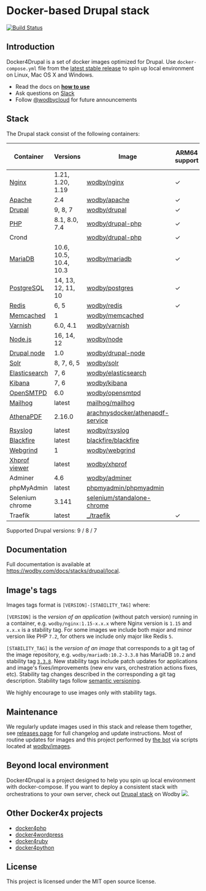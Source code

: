 # Docker-based Drupal stack

[![Build Status](https://github.com/wodby/docker4drupal/workflows/Run%20tests/badge.svg)](https://github.com/wodby/docker4drupal/actions)

## Introduction

Docker4Drupal is a set of docker images optimized for Drupal. Use `docker-compose.yml` file from the [latest stable release](https://github.com/wodby/docker4drupal/releases) to spin up local environment on Linux, Mac OS X and Windows. 

* Read the docs on [**how to use**](https://wodby.com/docs/stacks/drupal/local#usage)
* Ask questions on [Slack](http://slack.wodby.com/)
* Follow [@wodbycloud](https://twitter.com/wodbycloud) for future announcements

## Stack

The Drupal stack consist of the following containers:

| Container       | Versions               | Image                              | ARM64 support | Enabled by default |
|-----------------|------------------------|------------------------------------|---------------|--------------------|
| [Nginx]         | 1.21, 1.20, 1.19       | [wodby/nginx]                      | ✓             | ✓                  |
| [Apache]        | 2.4                    | [wodby/apache]                     | ✓             |                    |
| [Drupal]        | 9, 8, 7                | [wodby/drupal]                     | ✓             | ✓                  |
| [PHP]           | 8.1, 8.0, 7.4          | [wodby/drupal-php]                 | ✓             |                    |
| Crond           |                        | [wodby/drupal-php]                 | ✓             | ✓                  |
| [MariaDB]       | 10.6, 10.5, 10.4, 10.3 | [wodby/mariadb]                    | ✓             | ✓                  |
| [PostgreSQL]    | 14, 13, 12, 11, 10     | [wodby/postgres]                   | ✓             |                    |
| [Redis]         | 6, 5                   | [wodby/redis]                      | ✓             |                    |
| [Memcached]     | 1                      | [wodby/memcached]                  |               |                    |
| [Varnish]       | 6.0, 4.1               | [wodby/varnish]                    |               |                    |
| [Node.js]       | 16, 14, 12             | [wodby/node]                       |               |                    |
| [Drupal node]   | 1.0                    | [wodby/drupal-node]                |               |                    |
| [Solr]          | 8, 7, 6, 5             | [wodby/solr]                       |               |                    |
| [Elasticsearch] | 7, 6                   | [wodby/elasticsearch]              |               |                    |
| [Kibana]        | 7, 6                   | [wodby/kibana]                     |               |                    |
| [OpenSMTPD]     | 6.0                    | [wodby/opensmtpd]                  |               |                    |
| [Mailhog]       | latest                 | [mailhog/mailhog]                  |               | ✓                  |
| [AthenaPDF]     | 2.16.0                 | [arachnysdocker/athenapdf-service] |               |                    |
| [Rsyslog]       | latest                 | [wodby/rsyslog]                    |               |                    |
| [Blackfire]     | latest                 | [blackfire/blackfire]              |               |                    |
| [Webgrind]      | 1                      | [wodby/webgrind]                   |               |                    |
| [Xhprof viewer] | latest                 | [wodby/xhprof]                     |               |                    |
| Adminer         | 4.6                    | [wodby/adminer]                    |               |                    |
| phpMyAdmin      | latest                 | [phpmyadmin/phpmyadmin]            |               |                    |
| Selenium chrome | 3.141                  | [selenium/standalone-chrome]       |               |                    |
| Traefik         | latest                 | [_/traefik]                        | ✓             | ✓                  |
 
Supported Drupal versions: 9 / 8 / 7

## Documentation

Full documentation is available at https://wodby.com/docs/stacks/drupal/local.

## Image's tags

Images tags format is `[VERSION]-[STABILITY_TAG]` where:

`[VERSION]` is the _version of an application_ (without patch version) running in a container, e.g. `wodby/nginx:1.15-x.x.x` where Nginx version is `1.15` and `x.x.x` is a stability tag. For some images we include both major and minor version like PHP `7.2`, for others we include only major like Redis `5`. 

`[STABILITY_TAG]` is the _version of an image_ that corresponds to a git tag of the image repository, e.g. `wodby/mariadb:10.2-3.3.8` has MariaDB `10.2` and stability tag [`3.3.8`](https://github.com/wodby/mariadb/releases/tag/3.3.8). New stability tags include patch updates for applications and image's fixes/improvements (new env vars, orchestration actions fixes, etc). Stability tag changes described in the corresponding a git tag description. Stability tags follow [semantic versioning](https://semver.org/).

We highly encourage to use images only with stability tags.

## Maintenance

We regularly update images used in this stack and release them together, see [releases page](https://github.com/wodby/docker4drupal/releases) for full changelog and update instructions. Most of routine updates for images and this project performed by [the bot](https://github.com/wodbot) via scripts located at [wodby/images](https://github.com/wodby/images).

## Beyond local environment

Docker4Drupal is a project designed to help you spin up local environment with docker-compose. If you want to deploy a consistent stack with orchestrations to your own server, check out [Drupal stack](https://wodby.com/stacks/drupal) on Wodby ![](https://www.google.com/s2/favicons?domain=wodby.com).

## Other Docker4x projects

* [docker4php](https://github.com/wodby/docker4php)
* [docker4wordpress](https://github.com/wodby/docker4wordpress)
* [docker4ruby](https://github.com/wodby/docker4ruby)
* [docker4python](https://github.com/wodby/docker4python)

## License

This project is licensed under the MIT open source license.

[Apache]: https://wodby.com/docs/stacks/drupal/containers#apache
[AthenaPDF]: https://wodby.com/docs/stacks/drupal/containers#athenapdf
[Blackfire]: https://wodby.com/docs/stacks/drupal/containers#blackfire
[Drupal node]: https://wodby.com/docs/stacks/drupal/containers#drupal-nodejs
[Drupal]: https://wodby.com/docs/stacks/drupal/containers#php
[Elasticsearch]: https://wodby.com/docs/stacks/elasticsearch
[Kibana]: https://wodby.com/docs/stacks/elasticsearch
[Mailhog]: https://wodby.com/docs/stacks/drupal/containers#mailhog
[MariaDB]: https://wodby.com/docs/stacks/drupal/containers#mariadb
[Memcached]: https://wodby.com/docs/stacks/drupal/containers#memcached
[Nginx]: https://wodby.com/docs/stacks/drupal/containers#nginx
[Node.js]: https://wodby.com/docs/stacks/drupal/containers#nodejs
[OpenSMTPD]: https://wodby.com/docs/stacks/drupal/containers#opensmtpd
[PHP]: https://wodby.com/docs/stacks/drupal/containers#php
[PostgreSQL]: https://wodby.com/docs/stacks/drupal/containers#postgresql
[Redis]: https://wodby.com/docs/stacks/drupal/containers#redis
[Rsyslog]: https://wodby.com/docs/stacks/drupal/containers#rsyslog
[Solr]: https://wodby.com/docs/stacks/drupal/containers#solr
[Varnish]: https://wodby.com/docs/stacks/drupal/containers#varnish
[Webgrind]: https://wodby.com/docs/stacks/drupal/containers#webgrind
[XHProf viewer]: https://wodby.com/docs/stacks/php/containers#xhprof-viewer

[_/traefik]: https://hub.docker.com/_/traefik
[arachnysdocker/athenapdf-service]: https://hub.docker.com/r/arachnysdocker/athenapdf-service
[blackfire/blackfire]: https://hub.docker.com/r/blackfire/blackfire
[mailhog/mailhog]: https://hub.docker.com/r/mailhog/mailhog
[phpmyadmin/phpmyadmin]: https://hub.docker.com/r/phpmyadmin/phpmyadmin
[selenium/standalone-chrome]: https://hub.docker.com/r/selenium/standalone-chrome
[wodby/adminer]: https://hub.docker.com/r/wodby/adminer
[wodby/apache]: https://github.com/wodby/apache
[wodby/drupal-node]: https://github.com/wodby/drupal-node
[wodby/drupal-php]: https://github.com/wodby/drupal-php
[wodby/drupal]: https://github.com/wodby/drupal
[wodby/elasticsearch]: https://github.com/wodby/elasticsearch
[wodby/kibana]: https://github.com/wodby/kibana
[wodby/mariadb]: https://github.com/wodby/mariadb
[wodby/memcached]: https://github.com/wodby/memcached
[wodby/nginx]: https://github.com/wodby/nginx
[wodby/node]: https://github.com/wodby/node
[wodby/opensmtpd]: https://github.com/wodby/opensmtpd
[wodby/postgres]: https://github.com/wodby/postgres
[wodby/redis]: https://github.com/wodby/redis
[wodby/rsyslog]: https://hub.docker.com/r/wodby/rsyslog
[wodby/solr]: https://github.com/wodby/solr
[wodby/varnish]: https://github.com/wodby/varnish
[wodby/webgrind]: https://hub.docker.com/r/wodby/webgrind
[wodby/xhprof]: https://hub.docker.com/r/wodby/xhprof
